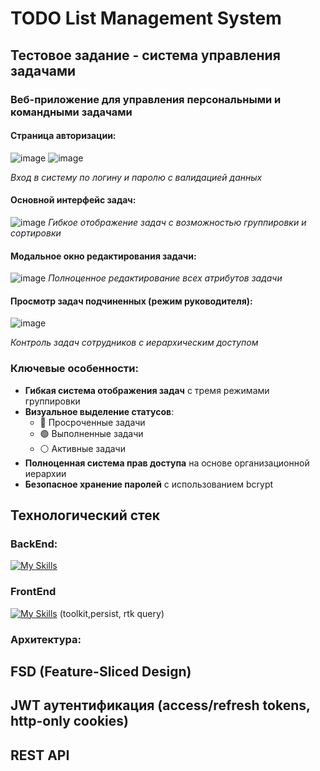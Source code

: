 # TODO List Management System  

## Тестовое задание - система управления задачами  

### Веб-приложение для управления персональными и командными задачами  

#### Страница авторизации:  
![image](https://github.com/user-attachments/assets/21106bb0-0711-4b74-b7f2-54c215ef0201)
![image](https://github.com/user-attachments/assets/f8f92267-e858-4332-8a7b-9cc9a5a228f0)

*Вход в систему по логину и паролю с валидацией данных*  

#### Основной интерфейс задач:  
![image](https://github.com/user-attachments/assets/c8a1567c-7632-4296-a9bb-14cab2db2585)
*Гибкое отображение задач с возможностью группировки и сортировки*  

#### Модальное окно редактирования задачи:  
![image](https://github.com/user-attachments/assets/40d266ed-6339-4f05-807a-90f643be0839)
*Полноценное редактирование всех атрибутов задачи*  

#### Просмотр задач подчиненных (режим руководителя):  
![image](https://github.com/user-attachments/assets/50039973-532e-4650-8ef5-0a64cdd9fe40)
 
*Контроль задач сотрудников с иерархическим доступом*  

### Ключевые особенности:  
- **Гибкая система отображения задач** с тремя режимами группировки  
- **Визуальное выделение статусов**:  
  - 🔴 Просроченные задачи  
  - 🟢 Выполненные задачи  
  - ⚪ Активные задачи  
- **Полноценная система прав доступа** на основе организационной иерархии  
- **Безопасное хранение паролей** с использованием bcrypt  

## Технологический стек  

### BackEnd:
[![My Skills](https://skillicons.dev/icons?i=nodejs,express,postgresql,prisma)](https://skillicons.dev)
### FrontEnd
[![My Skills](https://skillicons.dev/icons?i=nextjs,react,redux)](https://skillicons.dev) (toolkit,persist, rtk query)

### Архитектура:
## FSD (Feature-Sliced Design)
## JWT аутентификация (access/refresh tokens, http-only cookies)
## REST API

